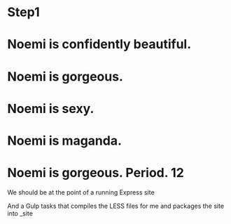 # Step1
# Noemi is confidently beautiful.
# Noemi is gorgeous.
# Noemi is sexy.
# Noemi is maganda.
# Noemi is gorgeous. Period. 12

We should be at the point of a running Express site

And a Gulp tasks that compiles the LESS files for me and packages the site into _site






